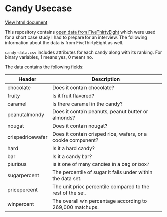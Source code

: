 # Candy Usecase

[View html document](http://htmlpreview.github.io/?https://github.com/miosga2309/candy_usecase/blob/master/candy_usecase.html)

This repository contains [open data from FiveThirtyEight](https://github.com/fivethirtyeight/data/tree/master/candy-power-ranking) which were used for a short case study I had to prepare for an interview. The following information about the data is from FiveThirtyEight as well.

`candy-data.csv` includes attributes for each candy along with its ranking. For binary variables, 1 means yes, 0 means no.

The data contains the following fields:

Header | Description
-------|------------
chocolate | Does it contain chocolate?
fruity | Is it fruit flavored?
caramel | Is there caramel in the candy?
peanutalmondy | Does it contain peanuts, peanut butter or almonds?
nougat | Does it contain nougat?
crispedricewafer | Does it contain crisped rice, wafers, or a cookie component?
hard | Is it a hard candy?
bar | Is it a candy bar?
pluribus | Is it one of many candies in a bag or box?
sugarpercent | The percentile of sugar it falls under within the data set.
pricepercent | The unit price percentile compared to the rest of the set.
winpercent | The overall win percentage according to 269,000 matchups.

